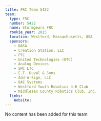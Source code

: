 ```yaml
---
title: FRC Team 5422
team:
  type: FRC
  number: 5422
  name: Stormgears FRC
  rookie_year: 2015
  location: Westford, Massachusetts, USA
  sponsors:
    - NASA
    - Creation Station, LLC
    - PTC
    - United Technologies (UTC)
    - Analog Devices
    - SMC LTC
    - E.T. Duval & Sons
    - Add-A-Sign, LLC
    - BAE Systems
    - Westford Youth Robotics 4-H Club
    - Middlesex County Robotics Club, Inc.
  links:
    Website: 
---
```

No content has been added for this team